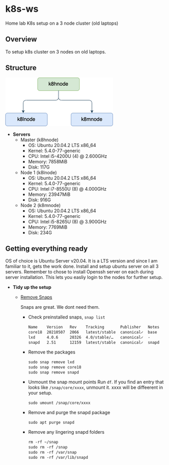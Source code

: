 # k8s-ws
Home lab K8s setup on a 3 node cluster (old laptops)

## Overview
To setup k8s cluster on 3 nodes on old laptops. 

## Structure
![](drawio/K8sCluster.png)

- **Servers**
    - Master (k8hnode)
        - OS: Ubuntu 20.04.2 LTS x86_64
        - Kernel: 5.4.0-77-generic
        - CPU: Intel i5-4200U (4) @ 2.600GHz
        - Memory: 7858MiB
        - Disk: 117G
    - Node 1 (k8lnode)
        - OS: Ubuntu 20.04.2 LTS x86_64
        - Kernel: 5.4.0-77-generic
        - CPU: Intel i7-8550U (8) @ 4.000GHz
        - Memory: 23947MiB
        - Disk: 916G
    - Node 2 (k8mnode)
        - OS: Ubuntu 20.04.2 LTS x86_64
        - Kernel: 5.4.0-77-generic
        - CPU: Intel i5-8265U (8) @ 3.900GHz
        - Memory: 7769MiB
        - Disk: 234G

## Getting everything ready
OS of choice is Ubuntu Server v20.04. It is a LTS version and since I am familiar to it, gets the work done.
Install and setup ubuntu server on all 3 servers. Remember to chose to install Openssh server on each during server installation. This lets you easliy login to the nodes for further setup.

- **Tidy up the setup**
    - [Remove Snaps](https://www.kevin-custer.com/blog/disabling-snaps-in-ubuntu-20-04/)
    
        Snaps are great. We dont need them.
        - Check preinstalled snaps, `snap list`
            ```
            Name    Version   Rev    Tracking       Publisher   Notes
            core18  20210507  2066   latest/stable  canonical✓  base
            lxd     4.0.6     20326  4.0/stable/…   canonical✓  -
            snapd   2.51      12159  latest/stable  canonical✓  snapd
            ```
        - Remove the packages
            ```
            sudo snap remove lxd
            sudo snap remove core18
            sudo snap remove snapd
            ```
        - Unmount the snap mount points
        Run `df`. If you find an entry that looks like `/snap/core/xxxx`, unmount it. xxxx will be diffeerent in your setup.
            ```
            sudo umount /snap/core/xxxx
            ```
        - Remove and purge the snapd package
            ```
            sudo apt purge snapd
            ```
        - Remove any lingering snapd folders
            ```
            rm -rf ~/snap
            sudo rm -rf /snap
            sudo rm -rf /var/snap
            sudo rm -rf /var/lib/snapd
            ```

